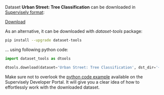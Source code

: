 Dataset **Urban Street: Tree Classification** can be downloaded in [Supervisely format](https://developer.supervisely.com/api-references/supervisely-annotation-json-format):

 [Download](https://assets.supervisely.com/remote/eyJsaW5rIjogImZzOi8vYXNzZXRzLzI3MjVfVXJiYW4gU3RyZWV0OiBUcmVlIENsYXNzaWZpY2F0aW9uL3VyYmFuLXN0cmVldDotdHJlZS1jbGFzc2lmaWNhdGlvbi1EYXRhc2V0TmluamEudGFyIiwgInNpZyI6ICJwUkhtYnhRSkQwY2VSSTRUdFdrMjltTC9ac0VjZ3FqTDN6eTB6N0swMHRrPSJ9)

As an alternative, it can be downloaded with *dataset-tools* package:
``` bash
pip install --upgrade dataset-tools
```

... using following python code:
``` python
import dataset_tools as dtools

dtools.download(dataset='Urban Street: Tree Classification', dst_dir='~/dataset-ninja/')
```
Make sure not to overlook the [python code example](https://developer.supervisely.com/getting-started/python-sdk-tutorials/iterate-over-a-local-project) available on the Supervisely Developer Portal. It will give you a clear idea of how to effortlessly work with the downloaded dataset.

